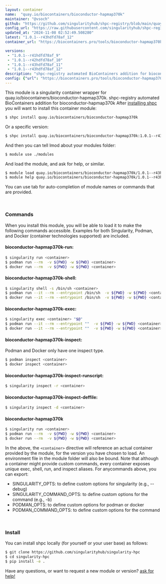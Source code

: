 ```yaml
---
layout: container
name:  "quay.io/biocontainers/bioconductor-hapmap370k"
maintainer: "@vsoch"
github: "https://github.com/singularityhub/shpc-registry/blob/main/quay.io/biocontainers/bioconductor-hapmap370k/container.yaml"
config_url: "https://raw.githubusercontent.com/singularityhub/shpc-registry/main/quay.io/biocontainers/bioconductor-hapmap370k/container.yaml"
updated_at: "2024-11-08 02:52:49.508280"
latest: "1.0.1--r43hdfd78af_12"
container_url: "https://biocontainers.pro/tools/bioconductor-hapmap370k"

versions:
 - "1.0.1--r41hdfd78af_9"
 - "1.0.1--r42hdfd78af_10"
 - "1.0.1--r43hdfd78af_11"
 - "1.0.1--r43hdfd78af_12"
description: "shpc-registry automated BioContainers addition for bioconductor-hapmap370k"
config: {"url": "https://biocontainers.pro/tools/bioconductor-hapmap370k", "maintainer": "@vsoch", "description": "shpc-registry automated BioContainers addition for bioconductor-hapmap370k", "latest": {"1.0.1--r43hdfd78af_12": "sha256:a2a6abdbf629f3b90a480e52e0e79c67fcf6d421832b6454b07a8778b009a63c"}, "tags": {"1.0.1--r41hdfd78af_9": "sha256:146630de4755a052ca987bfe7230a4dd0694627bf3bfaddbb04313ed498da934", "1.0.1--r42hdfd78af_10": "sha256:e806da61fea8d352d0c2eb5c61802ed527598eed4b71502877f57ca0e4b2ec4b", "1.0.1--r43hdfd78af_11": "sha256:7e0c0e26a9969f272da46630ae3f0142c74b950793fc191949aca491e93b8a7e", "1.0.1--r43hdfd78af_12": "sha256:a2a6abdbf629f3b90a480e52e0e79c67fcf6d421832b6454b07a8778b009a63c"}, "docker": "quay.io/biocontainers/bioconductor-hapmap370k"}
---
```


This module is a singularity container wrapper for quay.io/biocontainers/bioconductor-hapmap370k.
shpc-registry automated BioContainers addition for bioconductor-hapmap370k
After [installing shpc](#install) you will want to install this container module:


```bash
$ shpc install quay.io/biocontainers/bioconductor-hapmap370k
```

Or a specific version:

```bash
$ shpc install quay.io/biocontainers/bioconductor-hapmap370k:1.0.1--r43hdfd78af_12
```

And then you can tell lmod about your modules folder:

```bash
$ module use ./modules
```

And load the module, and ask for help, or similar.

```bash
$ module load quay.io/biocontainers/bioconductor-hapmap370k/1.0.1--r43hdfd78af_12
$ module help quay.io/biocontainers/bioconductor-hapmap370k/1.0.1--r43hdfd78af_12
```

You can use tab for auto-completion of module names or commands that are provided.

<br>

### Commands

When you install this module, you will be able to load it to make the following commands accessible.
Examples for both Singularity, Podman, and Docker (container technologies supported) are included.

#### bioconductor-hapmap370k-run:

```bash
$ singularity run <container>
$ podman run --rm  -v ${PWD} -w ${PWD} <container>
$ docker run --rm  -v ${PWD} -w ${PWD} <container>
```

#### bioconductor-hapmap370k-shell:

```bash
$ singularity shell -s /bin/sh <container>
$ podman run --it --rm --entrypoint /bin/sh  -v ${PWD} -w ${PWD} <container>
$ docker run --it --rm --entrypoint /bin/sh  -v ${PWD} -w ${PWD} <container>
```

#### bioconductor-hapmap370k-exec:

```bash
$ singularity exec <container> "$@"
$ podman run --it --rm --entrypoint ""  -v ${PWD} -w ${PWD} <container> "$@"
$ docker run --it --rm --entrypoint ""  -v ${PWD} -w ${PWD} <container> "$@"
```

#### bioconductor-hapmap370k-inspect:

Podman and Docker only have one inspect type.

```bash
$ podman inspect <container>
$ docker inspect <container>
```

#### bioconductor-hapmap370k-inspect-runscript:

```bash
$ singularity inspect -r <container>
```

#### bioconductor-hapmap370k-inspect-deffile:

```bash
$ singularity inspect -d <container>
```



#### bioconductor-hapmap370k

```bash
$ singularity run <container>
$ podman run --rm  -v ${PWD} -w ${PWD} <container>
$ docker run --rm  -v ${PWD} -w ${PWD} <container>
```


In the above, the `<container>` directive will reference an actual container provided
by the module, for the version you have chosen to load. An environment file in the
module folder will also be bound. Note that although a container
might provide custom commands, every container exposes unique exec, shell, run, and
inspect aliases. For anycommands above, you can export:

 - SINGULARITY_OPTS: to define custom options for singularity (e.g., --debug)
 - SINGULARITY_COMMAND_OPTS: to define custom options for the command (e.g., -b)
 - PODMAN_OPTS: to define custom options for podman or docker
 - PODMAN_COMMAND_OPTS: to define custom options for the command

<br>

### Install

You can install shpc locally (for yourself or your user base) as follows:

```bash
$ git clone https://github.com/singularityhub/singularity-hpc
$ cd singularity-hpc
$ pip install -e .
```

Have any questions, or want to request a new module or version? [ask for help!](https://github.com/singularityhub/singularity-hpc/issues)